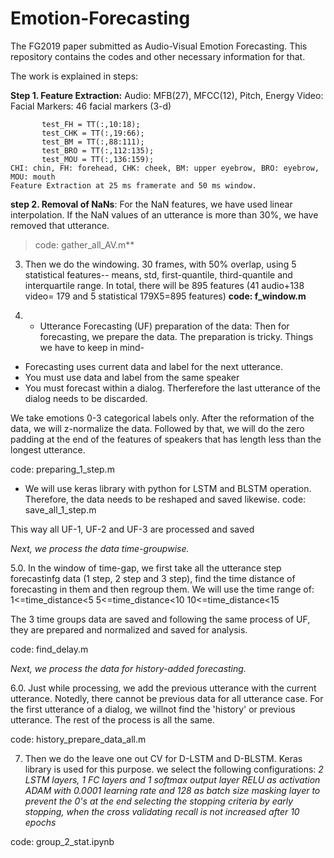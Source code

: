 # Emotion-Forecasting
The FG2019 paper submitted as Audio-Visual Emotion Forecasting. This repository contains the codes and other necessary information for that.


The work is explained in steps:

**Step 1. Feature Extraction:**
Audio: MFB(27), MFCC(12), Pitch, Energy
Video: Facial Markers: 46 facial markers (3-d)
```test_CHI = TT(:, 1:9);
       test_FH = TT(:,10:18);
       test_CHK = TT(:,19:66);
       test_BM = TT(:,88:111);
       test_BRO = TT(:,112:135);
       test_MOU = TT(:,136:159);
CHI: chin, FH: forehead, CHK: cheek, BM: upper eyebrow, BRO: eyebrow, MOU: mouth
Feature Extraction at 25 ms framerate and 50 ms window.
```

**step 2. Removal of NaNs**: For the NaN features, we have used linear interpolation. If the NaN values of an utterance is more than 30%, we have removed that utterance. 
> code: gather_all_AV.m**
3. Then we do the windowing. 30 frames, with 50% overlap, using 5 statistical features-- means, std, first-quantile, third-quantile and interquartile range. In total, there will be 895 features (41 audio+138 video= 179 and 5 statistical 179X5=895 features)
**code: f_window.m**

4. - Utterance Forecasting (UF) preparation of the data:  Then for forecasting, we prepare the data. The preparation is tricky. Things we have to keep in mind-
- Forecasting uses current data and label for the next utterance.
- You must use data and label from the same speaker
- You must forecast within a dialog. Therferefore the last utterance of the dialog needs to be discarded. 

We take emotions 0-3 categorical labels only. After the reformation of the data, we will z-normalize the data. Followed by that, we will do the zero padding at the end of the features of speakers that has length less than the longest utterance.

code: preparing_1_step.m

-  We will use keras library with python for LSTM and BLSTM operation. Therefore, the data needs to be reshaped and saved likewise. 
code: save_all_1_step.m 


This way all UF-1, UF-2 and UF-3 are processed and saved

_Next, we process the data time-groupwise._ 


5.0. In the window of time-gap, we first take all the utterance step forecastinfg data (1 step, 2 step and 3 step), find the time distance of forecasting in them and then regroup them. We will use the time range of:
1<=time_distance<5
5<=time_distance<10
10<=time_distance<15

The 3 time groups data are saved and following the same process of UF, they are prepared and normalized and saved for analysis.

code: find_delay.m

_Next, we process the data for history-added forecasting._

6.0. Just while processing, we add the previous utterance with the current utterance. Notedly, there cannot be previous data for all utterance case. For the first utterance of a dialog, we willnot find the 'history' or previous utterance. The rest of the process is all the same. 

code: history_prepare_data_all.m

7.  Then we do the leave one out CV for D-LSTM and D-BLSTM. Keras library is used for this purpose. we select the following configurations:
_2 LSTM layers, 1 FC layers and 1 softmax output layer_
_RELU as activation_
_ADAM with 0.0001 learning rate and 128 as batch size_
_masking layer to prevent the 0's at the end_
_selecting the stopping criteria by early stopping, when the cross validating recall  is not increased after 10 epochs_


code: group_2_stat.ipynb 
